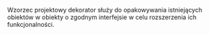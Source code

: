 Wzorzec projektowy dekorator służy do opakowywania istniejących obiektów w obiekty o zgodnym interfejsie w celu
rozszerzenia ich funkcjonalności. 